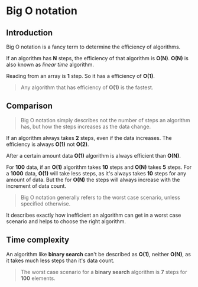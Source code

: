 # Big O notation
## Introduction
Big O notation is a fancy term to determine the efficiency of algorithms.

If an algorithm has __N__ steps, the efficiency of that algorithm is __O(N)__. __O(N)__ is also known as _linear time_ algorithm.

Reading from an array is __1__ step. So it has a efficiency of __O(1)__.

> Any algorithm that has efficiency of __O(1)__ is the fastest.

## Comparison
> Big O notation simply describes not the number of steps an algorithm has, but how the steps increases as the data change.

If an algorithm always takes __2__ steps, even if the data increases. The efficiency is always __O(1)__ not __O(2)__.

After a certain amount data __O(1)__ algorithm is always efficient than __O(N)__.

For __100__ data, if an __O(1)__ algorithm takes __10__ steps and __O(N)__ takes __5__ steps. For a __1000__ data, __O(1)__ will take less steps, as it's always takes __10__ steps for any amount of data. But the for __O(N)__ the steps will always increase with the increment of data count.

> Big O notation generally refers to the worst case scenario, unless specified otherwise.

It describes exactly how inefficient an algorithm can get in a worst case scenario and helps to choose the right algorithm.

## Time complexity
An algorithm like __binary search__ can't be described as __O(1)__, neither __O(N)__, as it takes much less steps than it's data count.

> The worst case scenario for a __binary search__ algorithm is __7__ steps for __100__ elements.

